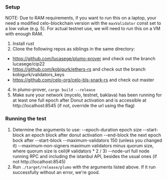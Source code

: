 ### Setup

NOTE: Due to RAM requirements, if you want to run this on a laptop, your need a modified celo-blockchain version with the `maxValidator` const set to a low value (e.g. 5).  For actual testnet use, we will need to run this on a VM with enough RAM.

1. Install rust
2. Clone the following repos as siblings in the same directory:
  - https://github.com/lucasege/plumo-prover and check out the branch lucasege/cip22
  - https://github.com/kobigurk/ethers-rs and check out the branch kobigurk/validators_keys
  - https://github.com/celo-org/celo-bls-snark-rs and check out master
4. In plumo-prover, `cargo build --release`
5. Make sure your network (mycelo, testnet, baklava) has been running for at least one full epoch after Donut activation and is accessible at http://localhost:8545 (if not, override the url using the flag)

### Running the test

1. Determine the arguments to use:
   --epoch-duration epoch size
   --start-block an epoch block after donut activation
   --end-block the next epoch bock after --start-block
   --maximum-validators 150 (unless you changed it)
   --maximum-non-signers maximum validators minus quorum size, where quorum size is ceil(# validators * 2 / 3)
   --node-url full node running RPC and including the istanbul API, besides the usual ones (if not http://localhost:8545)
2. Run `./target/release/plumo` with the arguments listed above.  If it run successfully without an error, we're good.